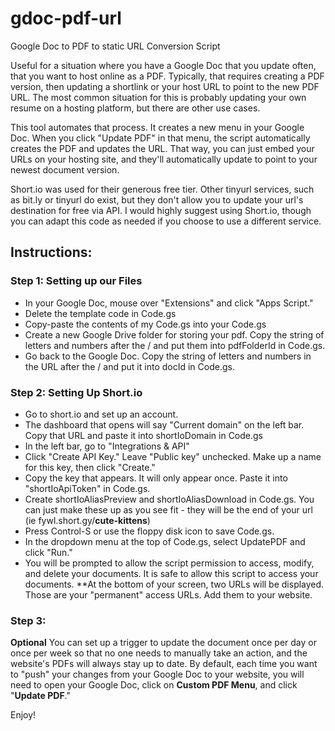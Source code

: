 # gdoc-pdf-url
Google Doc to PDF to static URL Conversion Script

Useful for a situation where you have a Google Doc that you update often, that you want to host online as a PDF. Typically, that requires creating a PDF version, then updating a shortlink or your host URL to point to the new PDF URL. The most common situation for this is probably updating your own resume on a hosting platform, but there are other use cases.

This tool automates that process. It creates a new menu in your Google Doc. When you click "Update PDF" in that menu, the script automatically creates the PDF and updates the URL. That way, you can just embed your URLs on your hosting site, and they'll automatically update to point to your newest document version.

Short.io was used for their generous free tier. Other tinyurl services, such as bit.ly or tinyurl do exist, but they don't allow you to update your url's destination for free via API. I would highly suggest using Short.io, though you can adapt this code as needed if you choose to use a different service.

## Instructions:

### Step 1: Setting up our Files
- In your Google Doc, mouse over "Extensions" and click "Apps Script."
- Delete the template code in Code.gs
- Copy-paste the contents of my Code.gs into your Code.gs
- Create a new Google Drive folder for storing your pdf. Copy the string of letters and numbers after the / and put them into pdfFolderId in Code.gs.
- Go back to the Google Doc. Copy the string of letters and numbers in the URL after the / and put it into docId in Code.gs.

### Step 2: Setting Up Short.io
- Go to short.io and set up an account.
- The dashboard that opens will say "Current domain" on the left bar. Copy that URL and paste it into shortIoDomain in Code.gs
- In the left bar, go to "Integrations & API"
- Click "Create API Key." Leave "Public key" unchecked. Make up a name for this key, then click "Create."
- Copy the key that appears. It will only appear once. Paste it into "shortIoApiToken" in Code.gs.
- Create shortIoAliasPreview and shortIoAliasDownload in Code.gs. You can just make these up as you see fit - they will be the end of your url (ie fywl.short.gy/**cute-kittens**)
- Press Control-S or use the floppy disk icon to save Code.gs.
- In the dropdown menu at the top of Code.gs, select UpdatePDF and click "Run."
- You will be prompted to allow the script permission to access, modify, and delete your documents. It is safe to allow this script to access your documents.
**At the bottom of your screen, two URLs will be displayed. Those are your "permanent" access URLs. Add them to your website.
### Step 3: 
**Optional** You can set up a trigger to update the document once per day or once per week so that no one needs to manually take an action, and the website's PDFs will always stay up to date.
By default, each time you want to "push" your changes from your Google Doc to your website, you will need to open your Google Doc, click on **Custom PDF Menu**, and click "**Update PDF**."

Enjoy!
